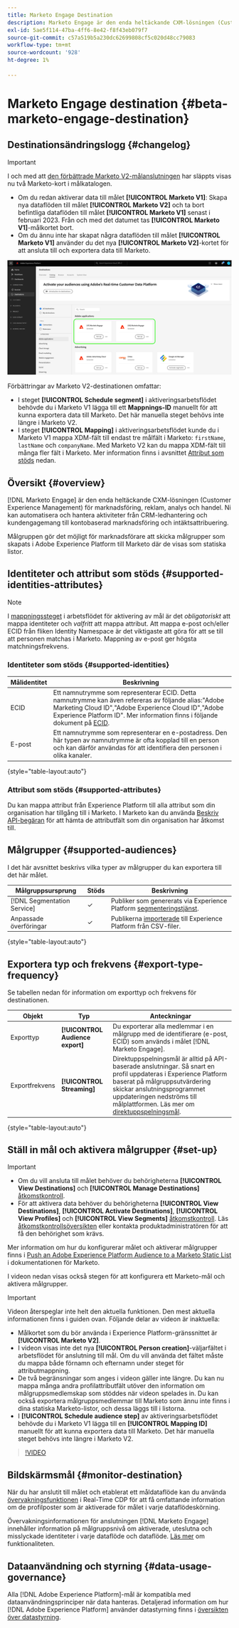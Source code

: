 ```yaml
---
title: Marketo Engage Destination
description: Marketo Engage är den enda heltäckande CXM-lösningen (Customer Experience Management) för marknadsföring, reklam, analys och handel. Ni kan automatisera och hantera aktiviteter från CRM-ledhantering och kundengagemang till kontobaserad marknadsföring och intäktsattribuering.
exl-id: 5ae5f114-47ba-4ff6-8e42-f8f43eb079f7
source-git-commit: c57a519b5a230dc62699808cf5c020d48cc79083
workflow-type: tm+mt
source-wordcount: '928'
ht-degree: 1%

---
```


# Marketo Engage destination {#beta-marketo-engage-destination}

## Destinationsändringslogg {#changelog}

>[!IMPORTANT]
>
>I och med att [den förbättrade Marketo V2-målanslutningen](/help/release-notes/2022/july-2022.md#destinations) har släppts visas nu två Marketo-kort i målkatalogen.
>* Om du redan aktiverar data till målet **[!UICONTROL Marketo V1]**: Skapa nya dataflöden till målet **[!UICONTROL Marketo V2]** och ta bort befintliga dataflöden till målet **[!UICONTROL Marketo V1]** senast i februari 2023. Från och med det datumet tas **[!UICONTROL Marketo V1]**-målkortet bort.
>* Om du ännu inte har skapat några dataflöden till målet **[!UICONTROL Marketo V1]** använder du det nya **[!UICONTROL Marketo V2]**-kortet för att ansluta till och exportera data till Marketo.

![Bild av de två Marketo-målkorten i en sida vid sida-vy.](../..//assets/catalog/adobe/marketo-side-by-side-view.png)

Förbättringar av Marketo V2-destinationen omfattar:

* I steget **[!UICONTROL Schedule segment]** i aktiveringsarbetsflödet behövde du i Marketo V1 lägga till ett **Mappnings-ID** manuellt för att kunna exportera data till Marketo. Det här manuella steget behövs inte längre i Marketo V2.
* I steget **[!UICONTROL Mapping]** i aktiveringsarbetsflödet kunde du i Marketo V1 mappa XDM-fält till endast tre målfält i Marketo: `firstName`, `lastName` och `companyName`. Med Marketo V2 kan du mappa XDM-fält till många fler fält i Marketo. Mer information finns i avsnittet [Attribut som stöds](#supported-attributes) nedan.

## Översikt {#overview}

[!DNL Marketo Engage] är den enda heltäckande CXM-lösningen (Customer Experience Management) för marknadsföring, reklam, analys och handel. Ni kan automatisera och hantera aktiviteter från CRM-ledhantering och kundengagemang till kontobaserad marknadsföring och intäktsattribuering.

Målgruppen gör det möjligt för marknadsförare att skicka målgrupper som skapats i Adobe Experience Platform till Marketo där de visas som statiska listor.

## Identiteter och attribut som stöds {#supported-identities-attributes}

>[!NOTE]
>
>I [mappningssteget](/help/destinations/ui/activate-segment-streaming-destinations.md#mapping) i arbetsflödet för aktivering av mål är det *obligatoriskt* att mappa identiteter och *valfritt* att mappa attribut. Att mappa e-post och/eller ECID från fliken Identity Namespace är det viktigaste att göra för att se till att personen matchas i Marketo. Mappning av e-post ger högsta matchningsfrekvens.

### Identiteter som stöds {#supported-identities}

| Målidentitet | Beskrivning |
|---|---|
| ECID | Ett namnutrymme som representerar ECID. Detta namnutrymme kan även refereras av följande alias:&quot;Adobe Marketing Cloud ID&quot;,&quot;Adobe Experience Cloud ID&quot;,&quot;Adobe Experience Platform ID&quot;. Mer information finns i följande dokument på [ECID](/help/identity-service/features/ecid.md). |
| E-post | Ett namnutrymme som representerar en e-postadress. Den här typen av namnutrymme är ofta kopplad till en person och kan därför användas för att identifiera den personen i olika kanaler. |

{style="table-layout:auto"}

### Attribut som stöds {#supported-attributes}

Du kan mappa attribut från Experience Platform till alla attribut som din organisation har tillgång till i Marketo. I Marketo kan du använda [Beskriv API-begäran](https://developers.marketo.com/rest-api/lead-database/leads/#describe) för att hämta de attributfält som din organisation har åtkomst till.

## Målgrupper {#supported-audiences}

I det här avsnittet beskrivs vilka typer av målgrupper du kan exportera till det här målet.

| Målgruppsursprung | Stöds | Beskrivning |
|---------|----------|----------|
| [!DNL Segmentation Service] | ✓ | Publiker som genererats via Experience Platform [segmenteringstjänst](../../../segmentation/home.md). |
| Anpassade överföringar | ✓ | Publikerna [importerade](../../../segmentation/ui/audience-portal.md#import-audience) till Experience Platform från CSV-filer. |

{style="table-layout:auto"}

## Exportera typ och frekvens {#export-type-frequency}

Se tabellen nedan för information om exporttyp och frekvens för destinationen.

| Objekt | Typ | Anteckningar |
---------|----------|---------|
| Exporttyp | **[!UICONTROL Audience export]** | Du exporterar alla medlemmar i en målgrupp med de identifierare (e-post, ECID) som används i målet [!DNL Marketo Engage]. |
| Exportfrekvens | **[!UICONTROL Streaming]** | Direktuppspelningsmål är alltid på API-baserade anslutningar. Så snart en profil uppdateras i Experience Platform baserat på målgruppsutvärdering skickar anslutningsprogrammet uppdateringen nedströms till målplattformen. Läs mer om [direktuppspelningsmål](/help/destinations/destination-types.md#streaming-destinations). |

{style="table-layout:auto"}

## Ställ in mål och aktivera målgrupper {#set-up}

>[!IMPORTANT]
> 
>* Om du vill ansluta till målet behöver du behörigheterna **[!UICONTROL View Destinations]** och **[!UICONTROL Manage Destinations]** [åtkomstkontroll](/help/access-control/home.md#permissions).
>* För att aktivera data behöver du behörigheterna **[!UICONTROL View Destinations]**, **[!UICONTROL Activate Destinations]**, **[!UICONTROL View Profiles]** och **[!UICONTROL View Segments]** [åtkomstkontroll](/help/access-control/home.md#permissions). Läs [åtkomstkontrollsöversikten](/help/access-control/ui/overview.md) eller kontakta produktadministratören för att få den behörighet som krävs.

Mer information om hur du konfigurerar målet och aktiverar målgrupper finns i [Push an Adobe Experience Platform Audience to a Marketo Static List](https://experienceleague.adobe.com/docs/marketo/using/product-docs/core-marketo-concepts/smart-lists-and-static-lists/static-lists/push-an-adobe-experience-cloud-segment-to-a-marketo-static-list.html?lang=sv-SE) i dokumentationen för Marketo.

I videon nedan visas också stegen för att konfigurera ett Marketo-mål och aktivera målgrupper.

>[!IMPORTANT]
>
>Videon återspeglar inte helt den aktuella funktionen. Den mest aktuella informationen finns i guiden ovan. Följande delar av videon är inaktuella:
> 
>* Målkortet som du bör använda i Experience Platform-gränssnittet är **[!UICONTROL Marketo V2]**.
>* I videon visas inte det nya **[!UICONTROL Person creation]**-väljarfältet i arbetsflödet för anslutning till mål. Om du vill använda det fältet måste du mappa både förnamn och efternamn under steget för attributmappning.
>* De två begränsningar som anges i videon gäller inte längre. Du kan nu mappa många andra profilattributfält utöver den information om målgruppsmedlemskap som stöddes när videon spelades in. Du kan också exportera målgruppsmedlemmar till Marketo som ännu inte finns i dina statiska Marketo-listor, och dessa läggs till i listorna.
>* I **[!UICONTROL Schedule audience step]** av aktiveringsarbetsflödet behövde du i Marketo V1 lägga till en **[!UICONTROL Mapping ID]** manuellt för att kunna exportera data till Marketo. Det här manuella steget behövs inte längre i Marketo V2.

>[!VIDEO](https://video.tv.adobe.com/v/3440162?quality=12&captions=swe)

## Bildskärmsmål {#monitor-destination}

När du har anslutit till målet och etablerat ett måldataflöde kan du använda [övervakningsfunktionen](/help/dataflows/ui/monitor-destinations.md) i Real-Time CDP för att få omfattande information om de profilposter som är aktiverade för målet i varje dataflödeskörning.

Övervakningsinformationen för anslutningen [!DNL Marketo Engage] innehåller information på målgruppsnivå om aktiverade, uteslutna och misslyckade identiteter i varje dataflöde och dataflöde. [Läs mer](/help/dataflows/ui/monitor-destinations.md#segment-level-view) om funktionaliteten.

## Dataanvändning och styrning {#data-usage-governance}

Alla [!DNL Adobe Experience Platform]-mål är kompatibla med dataanvändningsprinciper när data hanteras. Detaljerad information om hur [!DNL Adobe Experience Platform] använder datastyrning finns i [översikten över datastyrning](https://experienceleague.adobe.com/docs/experience-platform/data-governance/home.html?lang=sv-SE).

